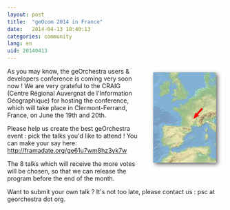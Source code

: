 ```yaml
---
layout: post
title:  "geOcom 2014 in France"
date:   2014-04-13 10:40:13
categories: community
lang: en
uid: 20140413
---
```


<div class="post-content">

<p><img src="/public/geocom2014/gc2014-clermont.png" alt="geocom2014-here" style="float:right; margin: 0 0 1em 1em;" title="geocom2014-here, avr. 2014" />

<p>As you may know, the geOrchestra users &amp; developers conference is coming
very soon now ! We are very grateful to the CRAIG (Centre Régional Auvergnat de
l'Information Géographique) for hosting the conference, which will take place
in Clermont-Ferrand, France, on June the 19th and 20th.</p>
<p>Please help us create the best geOrchestra event : pick the talks you'd like
to attend ! You can make your say here: <a href="http://framadate.org/ge61u7wm8hz3yk7w" hreflang="en">http://framadate.org/ge61u7wm8hz3yk7w</a></p>
<p>The 8 talks which will receive the more votes will be chosen, so that we can
release the program before the end of the month.</p>
<p>Want to submit your own talk ? It's not too late, please contact us : psc at
georchestra dot org.</p>

</div>